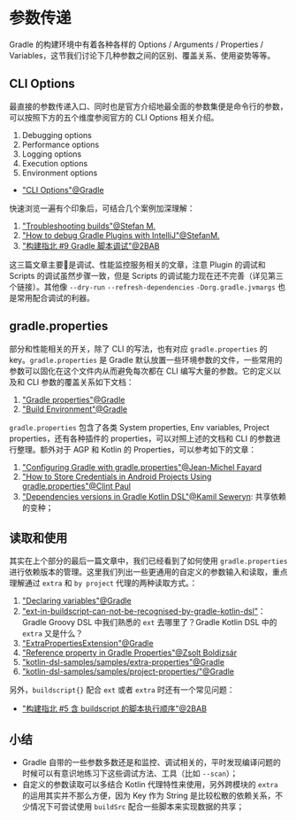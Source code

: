 # 参数传递

Gradle 的构建环境中有着各种各样的 Options / Arguments / Properties / Variables，这节我们讨论下几种参数之间的区别、覆盖关系、使用姿势等等。


## CLI Options

最直接的参数传递入口、同时也是官方介绍地最全面的参数集便是命令行的参数，可以按照下方的五个维度参阅官方的 CLI Options 相关介绍。

1. Debugging options
2. Performance options
3. Logging options
5. Execution options
6. Environment options


- ["CLI Options"@Gradle](https://docs.gradle.org/current/userguide/command_line_interface.html#sec:command_line_debugging)

快速浏览一遍有个印象后，可结合几个案例加深理解：

1. ["Troubleshooting builds"@Stefan M.](https://medium.com/grandcentrix/how-to-debug-gradle-plugins-with-intellij-eef2ef681a7b)
2. ["How to debug Gradle Plugins with IntelliJ"@StefanM.](https://medium.com/grandcentrix/how-to-debug-gradle-plugins-with-intellij-eef2ef681a7b)
3. ["构建指北 #9 Gradle 脚本调试"@2BAB](https://2bab.me/2021/02/14/android-build-script-debug-support)

这三篇文章主要是调试、性能监控服务相关的文章，注意 Plugin 的调试和 Scripts 的调试虽然步骤一致，但是 Scripts 的调试能力现在还不完善（详见第三个链接）。其他像 `--dry-run` `--refresh-dependencies` `-Dorg.gradle.jvmargs` 也是常用配合调试的利器。

## gradle.properties

部分和性能相关的开关，除了 CLI 的写法，也有对应 `gradle.properties` 的 key。`gradle.properties` 是 Gradle 默认放置一些环境参数的文件，一些常用的参数可以固化在这个文件内从而避免每次都在 CLI 编写大量的参数。它的定义以及和 CLI 参数的覆盖关系如下文档：

1. ["Gradle properties"@Gradle](https://docs.gradle.org/current/userguide/build_environment.html#sec:gradle_configuration_properties)
2. ["Build Environment"@Gradle](https://docs.gradle.org/current/userguide/build_environment.html#sec:gradle_system_properties)


`gradle.properties` 包含了各类 System properties, Env variables, Project properties，还有各种插件的 properties，可以对照上述的文档和 CLI 的参数进行整理。额外对于 AGP 和 Kotlin 的 Properties，可以参考如下的文章：

1. ["Configuring Gradle with gradle.properties"@Jean-Michel Fayard](https://dev.to/jmfayard/configuring-gradle-with-gradle-properties-211k)
2. ["How to Store Credentials in Android Projects Using gradle.properties"@Clint Paul](https://medium.com/swlh/how-to-safely-store-credentials-in-android-projects-using-gradle-properties-8cf500561095)
3. ["Dependencies versions in Gradle Kotlin DSL"@Kamil Seweryn](https://proandroiddev.com/dependencies-versions-in-gradle-kotlin-dsl-a8db15cedee2): 共享依赖的变种；



## 读取和使用

其实在上个部分的最后一篇文章中，我们已经看到了如何使用 `gradle.properties` 进行依赖版本的管理。这里我们列出一些更通用的自定义的参数输入和读取，重点理解通过 `extra` 和 `by project` 代理的两种读取方式。：

1. ["Declaring variables"@Gradle](https://docs.gradle.org/current/userguide/writing_build_scripts.html#sec:declaring_variables)
2. ["ext-in-buildscript-can-not-be-recognised-by-gradle-kotlin-dsl"](https://stackoverflow.com/questions/45753733/ext-in-buildscript-can-not-be-recognised-by-gradle-kotlin-dsl)：Gradle Groovy DSL 中我们熟悉的 `ext` 去哪里了？Gradle Kotlin DSL 中的 `extra` 又是什么？
3. ["ExtraPropertiesExtension"@Gradle](https://docs.gradle.org/4.7/dsl/org.gradle.api.plugins.ExtraPropertiesExtension.html)
4. ["Reference property in Gradle Properties"@Zsolt Boldizsár](https://stackoverflow.com/questions/56363135/reference-property-in-gradle-properties)
5. ["kotlin-dsl-samples/samples/extra-properties"@Gradle](https://github.com/gradle/kotlin-dsl-samples/blob/master/samples/extra-properties/build.gradle.kts)
6. ["kotlin-dsl-samples/samples/project-properties/"@Gradle](https://github.com/gradle/kotlin-dsl-samples/blob/master/samples/project-properties/build.gradle.kts)

另外，`buildscript{}` 配合 `ext` 或者 `extra` 时还有一个常见问题：

- ["构建指北 #5 含 buildscript 的脚本执行顺序"@2BAB](https://2bab.me/2017/06/21/daily-of-agp-buildscript-block-execute-order)


## 小结

- Gradle 自带的一些参数多数还是和监控、调试相关的，平时发现编译问题的时候可以有意识地练习下这些调试方法、工具（比如 `--scan`）；
- 自定义的参数读取可以多结合 Kotlin 代理特性来使用，另外跨模块的 `extra` 的运用其实并不那么方便，因为 Key 作为 String 是比较松散的依赖关系，不少情况下可尝试使用 `buildSrc` 配合一些脚本来实现数据的共享；